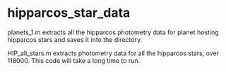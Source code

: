 # hipparcos_star_data

planets_1.m extracts all the hipparcos photometry data for planet hosting hipparcos stars and saves it into the directory.

HIP_all_stars.m extracts photometry data for all the hipparcos stars, over 118000. This code will take a long time to run.

